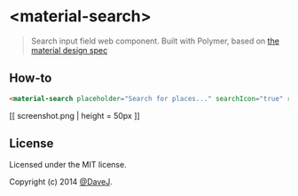 # &lt;material-search&gt;

> Search input field web component. Built with Polymer, based on [the material design spec](http://www.google.com/design/spec/components/text-fields.html#text-fields-auto-complete-text-field)

## How-to
```html
<material-search placeholder="Search for places..." searchIcon="true" rounded="true" raised="true"></material-search>
```
[[ screenshot.png | height = 50px ]]

## License
Licensed under the MIT license.

Copyright (c) 2014 [@DaveJ](http://twitter.com/DaveJ).
